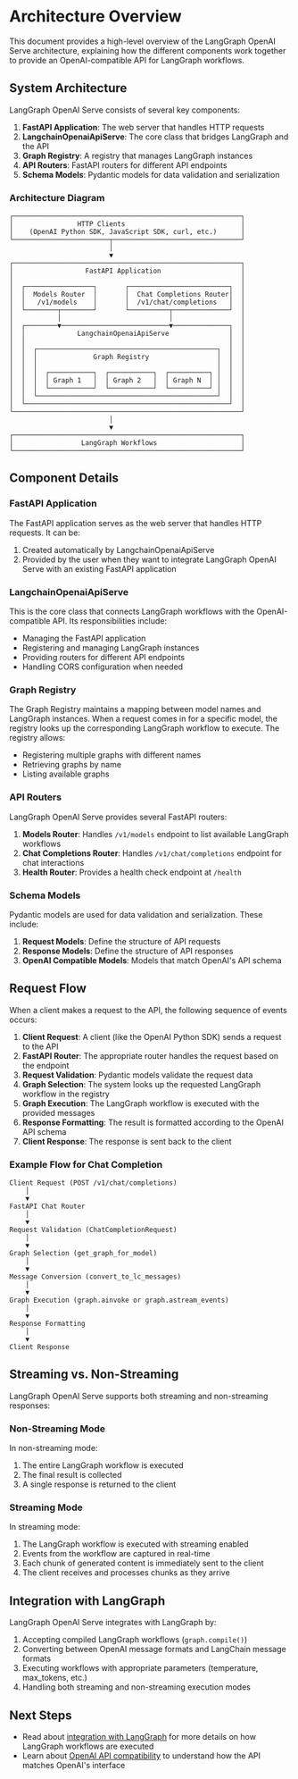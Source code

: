 # Architecture Overview

This document provides a high-level overview of the LangGraph OpenAI Serve architecture, explaining how the different components work together to provide an OpenAI-compatible API for LangGraph workflows.

## System Architecture

LangGraph OpenAI Serve consists of several key components:

1. **FastAPI Application**: The web server that handles HTTP requests
2. **LangchainOpenaiApiServe**: The core class that bridges LangGraph and the API
3. **Graph Registry**: A registry that manages LangGraph instances
4. **API Routers**: FastAPI routers for different API endpoints
5. **Schema Models**: Pydantic models for data validation and serialization

### Architecture Diagram

```
┌─────────────────────────────────────────────────────────┐
│                HTTP Clients                             │
│    (OpenAI Python SDK, JavaScript SDK, curl, etc.)      │
└────────────────────────┬────────────────────────────────┘
                         │
                         ▼
┌─────────────────────────────────────────────────────────┐
│                  FastAPI Application                    │
│                                                         │
│  ┌─────────────────┐       ┌─────────────────────────┐  │
│  │  Models Router  │       │  Chat Completions Router│  │
│  │   /v1/models    │       │  /v1/chat/completions   │  │
│  └────────┬────────┘       └──────────┬──────────────┘  │
│           │                           │                 │
│  ┌────────▼───────────────────────────▼──────────────┐  │
│  │             LangchainOpenaiApiServe               │  │
│  │                                                   │  │
│  │  ┌─────────────────────────────────────────────┐  │  │
│  │  │              Graph Registry                 │  │  │
│  │  │                                             │  │  │
│  │  │  ┌───────────┐  ┌───────────┐  ┌──────────┐ │  │  │
│  │  │  │ Graph 1   │  │ Graph 2   │  │ Graph N  │ │  │  │
│  │  │  └───────────┘  └───────────┘  └──────────┘ │  │  │
│  │  └─────────────────────────────────────────────┘  │  │
│  └───────────────────────────────────────────────────┘  │
└─────────────────────────────────────────────────────────┘
                         │
                         ▼
┌─────────────────────────────────────────────────────────┐
│                 LangGraph Workflows                     │
└─────────────────────────────────────────────────────────┘
```

## Component Details

### FastAPI Application

The FastAPI application serves as the web server that handles HTTP requests. It can be:

1. Created automatically by LangchainOpenaiApiServe
2. Provided by the user when they want to integrate LangGraph OpenAI Serve with an existing FastAPI application

### LangchainOpenaiApiServe

This is the core class that connects LangGraph workflows with the OpenAI-compatible API. Its responsibilities include:

- Managing the FastAPI application
- Registering and managing LangGraph instances
- Providing routers for different API endpoints
- Handling CORS configuration when needed

### Graph Registry

The Graph Registry maintains a mapping between model names and LangGraph instances. When a request comes in for a specific model, the registry looks up the corresponding LangGraph workflow to execute. The registry allows:

- Registering multiple graphs with different names
- Retrieving graphs by name
- Listing available graphs

### API Routers

LangGraph OpenAI Serve provides several FastAPI routers:

1. **Models Router**: Handles `/v1/models` endpoint to list available LangGraph workflows
2. **Chat Completions Router**: Handles `/v1/chat/completions` endpoint for chat interactions
3. **Health Router**: Provides a health check endpoint at `/health`

### Schema Models

Pydantic models are used for data validation and serialization. These include:

1. **Request Models**: Define the structure of API requests
2. **Response Models**: Define the structure of API responses
3. **OpenAI Compatible Models**: Models that match OpenAI's API schema

## Request Flow

When a client makes a request to the API, the following sequence of events occurs:

1. **Client Request**: A client (like the OpenAI Python SDK) sends a request to the API
2. **FastAPI Router**: The appropriate router handles the request based on the endpoint
3. **Request Validation**: Pydantic models validate the request data
4. **Graph Selection**: The system looks up the requested LangGraph workflow in the registry
5. **Graph Execution**: The LangGraph workflow is executed with the provided messages
6. **Response Formatting**: The result is formatted according to the OpenAI API schema
7. **Client Response**: The response is sent back to the client

### Example Flow for Chat Completion

```
Client Request (POST /v1/chat/completions)
    │
    ▼
FastAPI Chat Router
    │
    ▼
Request Validation (ChatCompletionRequest)
    │
    ▼
Graph Selection (get_graph_for_model)
    │
    ▼
Message Conversion (convert_to_lc_messages)
    │
    ▼
Graph Execution (graph.ainvoke or graph.astream_events)
    │
    ▼
Response Formatting
    │
    ▼
Client Response
```

## Streaming vs. Non-Streaming

LangGraph OpenAI Serve supports both streaming and non-streaming responses:

### Non-Streaming Mode

In non-streaming mode:
1. The entire LangGraph workflow is executed
2. The final result is collected
3. A single response is returned to the client

### Streaming Mode

In streaming mode:
1. The LangGraph workflow is executed with streaming enabled
2. Events from the workflow are captured in real-time
3. Each chunk of generated content is immediately sent to the client
4. The client receives and processes chunks as they arrive

## Integration with LangGraph

LangGraph OpenAI Serve integrates with LangGraph by:

1. Accepting compiled LangGraph workflows (`graph.compile()`)
2. Converting between OpenAI message formats and LangChain message formats
3. Executing workflows with appropriate parameters (temperature, max_tokens, etc.)
4. Handling both streaming and non-streaming execution modes

## Next Steps

- Read about [integration with LangGraph](langgraph-integration.md) for more details on how LangGraph workflows are executed
- Learn about [OpenAI API compatibility](openai-compatibility.md) to understand how the API matches OpenAI's interface
